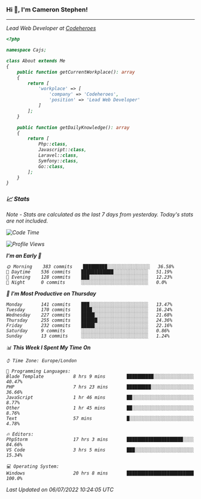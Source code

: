 ### Hi 👋, I'm Cameron Stephen!
<hr>
<p><em>Lead Web Developer at <a href="https://codeheroes.co.uk">Codeheroes</a></p>


```php
<?php

namespace Cajs;

class About extends Me
{
    public function getCurrentWorkplace(): array
    {
        return [
            'workplace' => [
                'company' => 'Codeheroes',
                'position' => 'Lead Web Developer'
            ]
        ];
    }

    public function getDailyKnowledge(): array
    {
        return [
            Php::class,
            Javascript::class,
            Laravel::class,
            Symfony::class,
            Go::class,
        ];
    }
}
```

### 📈 Stats
<p><em>Note - Stats are calculated as the last 7 days from yesterday. Today's stats are not included.</em></p>


<!--START_SECTION:waka-->
![Code Time](http://img.shields.io/badge/Code%20Time-2%2C992%20hrs%2056%20mins-blue)

![Profile Views](http://img.shields.io/badge/Profile%20Views-0-blue)

**I'm an Early 🐤** 

```text
🌞 Morning    383 commits    █████████░░░░░░░░░░░░░░░░   36.58% 
🌆 Daytime    536 commits    ████████████░░░░░░░░░░░░░   51.19% 
🌃 Evening    128 commits    ███░░░░░░░░░░░░░░░░░░░░░░   12.23% 
🌙 Night      0 commits      ░░░░░░░░░░░░░░░░░░░░░░░░░   0.0%

```
📅 **I'm Most Productive on Thursday** 

```text
Monday       141 commits    ███░░░░░░░░░░░░░░░░░░░░░░   13.47% 
Tuesday      170 commits    ████░░░░░░░░░░░░░░░░░░░░░   16.24% 
Wednesday    227 commits    █████░░░░░░░░░░░░░░░░░░░░   21.68% 
Thursday     255 commits    ██████░░░░░░░░░░░░░░░░░░░   24.36% 
Friday       232 commits    █████░░░░░░░░░░░░░░░░░░░░   22.16% 
Saturday     9 commits      ░░░░░░░░░░░░░░░░░░░░░░░░░   0.86% 
Sunday       13 commits     ░░░░░░░░░░░░░░░░░░░░░░░░░   1.24%

```


📊 **This Week I Spent My Time On** 

```text
⌚︎ Time Zone: Europe/London

💬 Programming Languages: 
Blade Template           8 hrs 9 mins        ██████████░░░░░░░░░░░░░░░   40.47% 
PHP                      7 hrs 23 mins       █████████░░░░░░░░░░░░░░░░   36.66% 
JavaScript               1 hr 46 mins        ██░░░░░░░░░░░░░░░░░░░░░░░   8.77% 
Other                    1 hr 45 mins        ██░░░░░░░░░░░░░░░░░░░░░░░   8.76% 
Text                     57 mins             █░░░░░░░░░░░░░░░░░░░░░░░░   4.78%

🔥 Editors: 
PhpStorm                 17 hrs 3 mins       █████████████████████░░░░   84.66% 
VS Code                  3 hrs 5 mins        ███░░░░░░░░░░░░░░░░░░░░░░   15.34%

💻 Operating System: 
Windows                  20 hrs 8 mins       █████████████████████████   100.0%

```


 Last Updated on 06/07/2022 10:24:05 UTC
<!--END_SECTION:waka-->
